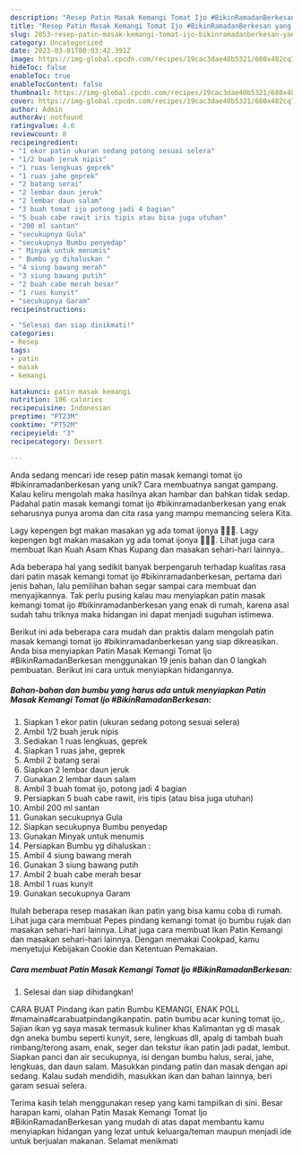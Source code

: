 ```yaml
---
description: "Resep Patin Masak Kemangi Tomat Ijo #BikinRamadanBerkesan yang Enak"
title: "Resep Patin Masak Kemangi Tomat Ijo #BikinRamadanBerkesan yang Enak"
slug: 2053-resep-patin-masak-kemangi-tomat-ijo-bikinramadanberkesan-yang-enak
category: Uncategorized
date: 2023-03-01T00:03:42.391Z
image: https://img-global.cpcdn.com/recipes/19cac3dae40b5321/680x482cq70/patin-masak-kemangi-tomat-ijo-bikinramadanberkesan-foto-resep-utama.jpg
hideToc: false
enableToc: true
enableTocContent: false
thumbnail: https://img-global.cpcdn.com/recipes/19cac3dae40b5321/680x482cq70/patin-masak-kemangi-tomat-ijo-bikinramadanberkesan-foto-resep-utama.jpg
cover: https://img-global.cpcdn.com/recipes/19cac3dae40b5321/680x482cq70/patin-masak-kemangi-tomat-ijo-bikinramadanberkesan-foto-resep-utama.jpg
author: Admin
authorAv: notfound
ratingvalue: 4.6
reviewcount: 8
recipeingredient:
- "1 ekor patin ukuran sedang potong sesuai selera"
- "1/2 buah jeruk nipis"
- "1 ruas lengkuas geprek"
- "1 ruas jahe geprek"
- "2 batang serai"
- "2 lembar daun jeruk"
- "2 lembar daun salam"
- "3 buah tomat ijo potong jadi 4 bagian"
- "5 buah cabe rawit iris tipis atau bisa juga utuhan"
- "200 ml santan"
- "secukupnya Gula"
- "secukupnya Bumbu penyedap"
- " Minyak untuk menumis"
- " Bumbu yg dihaluskan "
- "4 siung bawang merah"
- "3 siung bawang putih"
- "2 buah cabe merah besar"
- "1 ruas kunyit"
- "secukupnya Garam"
recipeinstructions:

- "Selesai dan siap dinikmati!"
categories:
- Resep
tags:
- patin
- masak
- kemangi

katakunci: patin masak kemangi 
nutrition: 196 calories
recipecuisine: Indonesian
preptime: "PT23M"
cooktime: "PT52M"
recipeyield: "3"
recipecategory: Dessert

---
```





Anda sedang mencari ide resep patin masak kemangi tomat ijo #bikinramadanberkesan yang unik? Cara membuatnya sangat gampang. Kalau keliru mengolah maka hasilnya akan hambar dan bahkan tidak sedap. Padahal patin masak kemangi tomat ijo #bikinramadanberkesan yang enak seharusnya punya aroma dan cita rasa yang mampu memancing selera Kita.





Lagy kepengen bgt makan masakan yg ada tomat ijonya 🍲🍲🍲. Lagy kepengen bgt makan masakan yg ada tomat ijonya 🍲🍲🍲. Lihat juga cara membuat Ikan Kuah Asam Khas Kupang dan masakan sehari-hari lainnya..

Ada beberapa hal yang sedikit banyak berpengaruh terhadap kualitas rasa dari patin masak kemangi tomat ijo #bikinramadanberkesan, pertama dari jenis bahan, lalu pemilihan bahan segar sampai cara membuat dan menyajikannya. Tak perlu pusing kalau mau menyiapkan patin masak kemangi tomat ijo #bikinramadanberkesan yang enak di rumah, karena asal sudah tahu triknya maka hidangan ini dapat menjadi suguhan istimewa.






Berikut ini ada beberapa cara mudah dan praktis dalam mengolah patin masak kemangi tomat ijo #bikinramadanberkesan yang siap dikreasikan. Anda bisa menyiapkan Patin Masak Kemangi Tomat Ijo #BikinRamadanBerkesan menggunakan 19 jenis bahan dan 0 langkah pembuatan. Berikut ini cara untuk menyiapkan hidangannya.

<!--inarticleads1-->

##### Bahan-bahan dan bumbu yang harus ada untuk menyiapkan Patin Masak Kemangi Tomat Ijo #BikinRamadanBerkesan:

1. Siapkan 1 ekor patin (ukuran sedang potong sesuai selera)
1. Ambil 1/2 buah jeruk nipis
1. Sediakan 1 ruas lengkuas, geprek
1. Siapkan 1 ruas jahe, geprek
1. Ambil 2 batang serai
1. Siapkan 2 lembar daun jeruk
1. Gunakan 2 lembar daun salam
1. Ambil 3 buah tomat ijo, potong jadi 4 bagian
1. Persiapkan 5 buah cabe rawit, iris tipis (atau bisa juga utuhan)
1. Ambil 200 ml santan
1. Gunakan secukupnya Gula
1. Siapkan secukupnya Bumbu penyedap
1. Gunakan  Minyak untuk menumis
1. Persiapkan  Bumbu yg dihaluskan :
1. Ambil 4 siung bawang merah
1. Gunakan 3 siung bawang putih
1. Ambil 2 buah cabe merah besar
1. Ambil 1 ruas kunyit
1. Gunakan secukupnya Garam


Itulah beberapa resep masakan ikan patin yang bisa kamu coba di rumah. Lihat juga cara membuat Pepes pindang kemangi tomat ijo bumbu rujak dan masakan sehari-hari lainnya. Lihat juga cara membuat Ikan Patin Kemangi dan masakan sehari-hari lainnya. Dengan memakai Cookpad, kamu menyetujui Kebijakan Cookie dan Ketentuan Pemakaian. 

<!--inarticleads2-->

##### Cara membuat Patin Masak Kemangi Tomat Ijo #BikinRamadanBerkesan:


1. Selesai dan siap dihidangkan!

CARA BUAT Pindang ikan patin Bumbu KEMANGI, ENAK POLL #mamaina#carabuatpindangikanpatin. patin bumbu acar kuning tomat ijo,. Sajian ikan yg saya masak termasuk kuliner khas Kalimantan yg di masak dgn aneka bumbu seperti kunyit, sere, lengkuas dll, apalg di tambah buah rimbang/terong asam, enak, seger dan tekstur ikan patin jadi padat, lembut. Siapkan panci dan air secukupnya, isi dengan bumbu halus, serai, jahe, lengkuas, dan daun salam. Masukkan pindang patin dan masak dengan api sedang. Kalau sudah mendidih, masukkan ikan dan bahan lainnya, beri garam sesuai selera. 

Terima kasih telah menggunakan resep yang kami tampilkan di sini. Besar harapan kami, olahan Patin Masak Kemangi Tomat Ijo #BikinRamadanBerkesan yang mudah di atas dapat membantu kamu menyiapkan hidangan yang lezat untuk keluarga/teman maupun menjadi ide untuk berjualan makanan. Selamat menikmati

